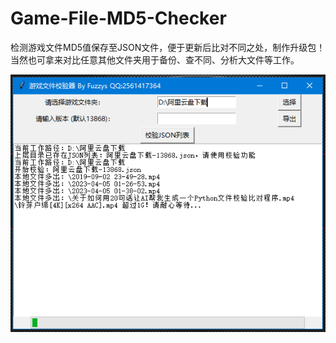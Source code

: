 # Game-File-MD5-Checker
检测游戏文件MD5值保存至JSON文件，便于更新后比对不同之处，制作升级包！
当然也可拿来对比任意其他文件夹用于备份、查不同、分析大文件等工作。

![image](https://github.com/fuzzyscn/Game-File-MD5-Checker/blob/main/%E5%B1%8F%E5%B9%95%E6%88%AA%E5%9B%BE%202023-04-06%20175606.png?raw=true)
